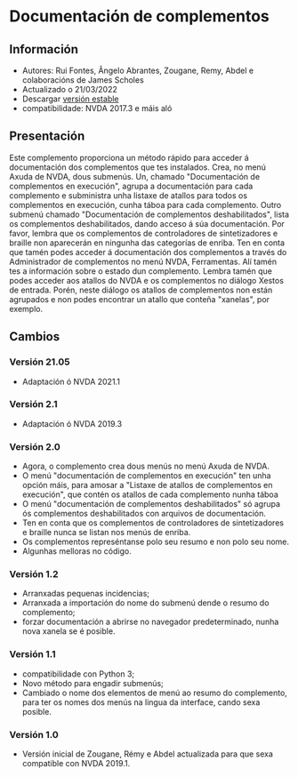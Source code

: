 # Documentación de complementos #

## Información ##
* Autores: Rui Fontes, Ângelo Abrantes, Zougane, Remy, Abdel e colaboracións de James Scholes
* Actualizado o 21/03/2022
* Descargar [versión estable][1]
* compatibilidade: NVDA 2017.3 e máis aló

## Presentación ##
Este complemento proporciona un método rápido para acceder á documentación dos complementos que tes instalados. 
Crea, no menú Axuda de NVDA, dous submenús. 
Un, chamado "Documentación de complementos en execución", agrupa a documentación para cada complemento e subministra unha listaxe de atallos para todos os complementos en execución, cunha táboa para cada complemento. 
Outro submenú chamado "Documentación de complementos deshabilitados", lista os complementos deshabilitados, dando acceso á súa documentación. 
Por favor, lembra que os complementos de controladores de sintetizadores e braille non aparecerán en ningunha das categorías de enriba. 
Ten en conta que tamén podes acceder á documentación dos complementos a través do Administrador de complementos no menú NVDA, Ferramentas. Alí tamén tes a información sobre o estado dun complemento. 
Lembra tamén que podes acceder aos atallos do NVDA e os complementos no diálogo Xestos de entrada. Porén, neste diálogo os atallos de complementos non están agrupados e non podes encontrar un atallo que conteña "xanelas", por exemplo.

## Cambios ##

### Versión 21.05 ###
* Adaptación ó NVDA 2021.1

### Versión 2.1 ###
* Adaptación ó NVDA 2019.3

### Versión 2.0 ###
* Agora, o complemento crea dous menús no menú Axuda de NVDA.
* O menú "documentación de complementos en execución" ten unha opción máis, para amosar a "Listaxe de atallos de complementos en execución", que contén os atallos de cada complemento nunha táboa 
* O menú "documentación de complementos deshabilitados" só agrupa ós complementos deshabilitados con arquivos de documentación.
* Ten en conta que os complementos de controladores de sintetizadores e braille nunca se listan nos menús de enriba.
* Os complementos represéntanse polo seu resumo e non polo seu nome.
* Algunhas melloras no código.

### Versión 1.2 ###
* Arranxadas pequenas incidencias;
* Arranxada a importación do nome do submenú dende o resumo do complemento;
* forzar documentación a abrirse no navegador predeterminado, nunha nova xanela se é posible.

### Versión 1.1 ###
* compatibilidade con Python 3;
* Novo método para engadir submenús;
* Cambiado o nome dos elementos de menú ao resumo do complemento, para ter os nomes dos menús na lingua da interface, cando sexa posible.

### Versión 1.0 ###
* Versión inicial de Zougane, Rémy e Abdel actualizada para que sexa compatible con NVDA 2019.1.

[1]: https://addons.nvda-project.org/files/get.php?file=addonshelp
